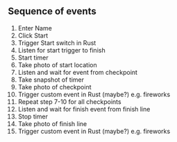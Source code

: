 ## Sequence of events
1. Enter Name
2. Click Start
3. Trigger Start switch in Rust
4. Listen for start trigger to finish
5. Start timer
6. Take photo of start location
7. Listen and wait for event from checkpoint
8. Take snapshot of timer
9. Take photo of checkpoint
10. Trigger custom event in Rust (maybe?) e.g. fireworks
11. Repeat step 7-10 for all checkpoints
12. Listen and wait for finish event from finish line
13. Stop timer
14. Take photo of finish line
15. Trigger custom event in Rust (maybe?) e.g. fireworks
